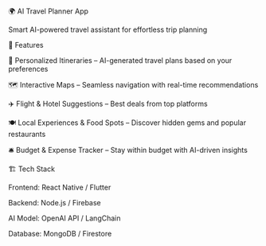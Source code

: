 🌍 AI Travel Planner App

Smart AI-powered travel assistant for effortless trip planning


🚀 Features

📍 Personalized Itineraries – AI-generated travel plans based on your preferences


🗺 Interactive Maps – Seamless navigation with real-time recommendations


✈️ Flight & Hotel Suggestions – Best deals from top platforms


🍽 Local Experiences & Food Spots – Discover hidden gems and popular restaurants


🛎 Budget & Expense Tracker – Stay within budget with AI-driven insights



🏗 Tech Stack

Frontend: React Native / Flutter


Backend: Node.js / Firebase


AI Model: OpenAI API / LangChain


Database: MongoDB / Firestore
